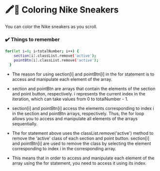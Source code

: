 # 🖍️🎨 Coloring Nike Sneakers
You can color the Nike sneakers as you scroll.

### ✔️ Things to remember
```sh
for(let i=0; i<totalNumber; i++) {
    section[i].classList.remove('active');
    pointBtn[i].classList.remove('active');
  }
 ```
* The reason for using section[i] and pointBtn[i] in the for statement is to access and manipulate each element of the array.

* section and pointBtn are arrays that contain the elements of the section and point button, respectively. i represents the current index in the iteration, which can take values from 0 to totalNumber - 1.

* section[i] and pointBtn[i] access the elements corresponding to index i in the section and pointBtn arrays, respectively. Thus, the for loop allows you to access and manipulate all elements of the arrays sequentially.

* The for statement above uses the classList.remove('active') method to remove the 'active' class of each section and point button. section[i] and pointBtn[i] are used to remove the class by selecting the element corresponding to index i in the corresponding array.

* This means that in order to access and manipulate each element of the array using the for statement, you need to access it using its index.
  
